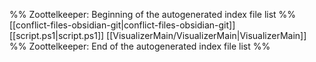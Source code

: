 %% Zoottelkeeper: Beginning of the autogenerated index file list  %%
 [[conflict-files-obsidian-git|conflict-files-obsidian-git]]
 [[script.ps1|script.ps1]]
 [[VisualizerMain/VisualizerMain|VisualizerMain]]
%% Zoottelkeeper: End of the autogenerated index file list  %%
